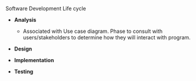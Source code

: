 Software Development Life cycle

-	**Analysis**
	-	Associated with Use case diagram. Phase to consult with users/stakeholders to determine how they will interact with program.
	
- **Design**
-	**Implementation**
-	**Testing**
